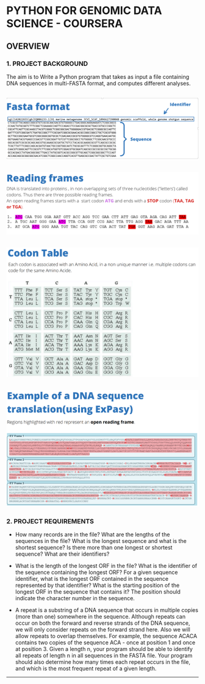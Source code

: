 


# **PYTHON FOR GENOMIC DATA SCIENCE - COURSERA**



## **OVERVIEW**


>


### **1.	PROJECT BACKGROUND**

The aim is to Write a Python program that takes as input a file containing DNA sequences in multi-FASTA format, and computes different analyses.

![picture](https://github.com/H-Zouari/Python_for_genomic_data_science/blob/main/README/1.PNG)
---
![picture](https://github.com/H-Zouari/Python_for_genomic_data_science/blob/main/README/2.PNG)
---
![picture](https://github.com/H-Zouari/Python_for_genomic_data_science/blob/main/README/3.PNG)
---
![picture](https://github.com/H-Zouari/Python_for_genomic_data_science/blob/main/README/4.PNG)
---
>


### **2.	PROJECT REQUIREMENTS**

* How many records are in the file? What are the lengths of the sequences in the file? What is the longest sequence and what is the shortest sequence? Is there more than one longest or shortest sequence? What are their identifiers?

* What is the length of the longest ORF in the file? What is the identifier of the sequence containing the longest ORF? For a given sequence identifier, what is the longest ORF contained in the sequence represented by that identifier? What is the starting position of the longest ORF in the sequence that contains it? The position should indicate the character number in the sequence.

* A repeat is a substring of a DNA sequence that occurs in multiple copies (more than one) somewhere in the sequence. Although repeats can occur on both the forward and reverse strands of the DNA sequence, we will only consider repeats on the forward strand here. Also we will allow repeats to overlap themselves. For example, the sequence ACACA contains two copies of the sequence ACA - once at position 1 and once at position 3. Given a length n, your program should be able to identify all repeats of length n in all sequences in the FASTA file. Your program should also determine how many times each repeat occurs in the file, and which is the most frequent repeat of a given length.
>
---
